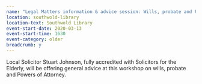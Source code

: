 ```yaml
---
name: "Legal Matters information & advice session: Wills, probate and Powers of Attorney"
location: southwold-library
location-text: Southwold Library
event-start-date: 2020-03-13
event-start-time: 1630
event-category: older
breadcrumb: y
---
```


Local Solicitor Stuart Johnson, fully accredited with Solicitors for the Elderly, will be offering general advice at this workshop on wills, probate and Powers of Attorney.
